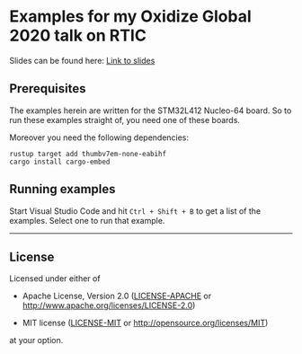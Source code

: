 # Examples for my Oxidize Global 2020 talk on RTIC

Slides can be found here: [Link to slides](https://docs.google.com/presentation/d/1E1FgOx_h7XTqv-5QzOxzSjsI2V0q4F0a62CALYXC9mg/edit?usp=sharing)

## Prerequisites

The examples herein are written for the STM32L412 Nucleo-64 board.
So to run these examples straight of, you need one of these boards.

Moreover you need the following dependencies:

```console
rustup target add thumbv7em-none-eabihf
cargo install cargo-embed
```

## Running examples

Start Visual Studio Code and hit `Ctrl + Shift + B` to get a list of the examples.
Select one to run that example.

---

## License

Licensed under either of

- Apache License, Version 2.0 ([LICENSE-APACHE](LICENSE-APACHE) or
  http://www.apache.org/licenses/LICENSE-2.0)

- MIT license ([LICENSE-MIT](LICENSE-MIT) or http://opensource.org/licenses/MIT)

at your option.
